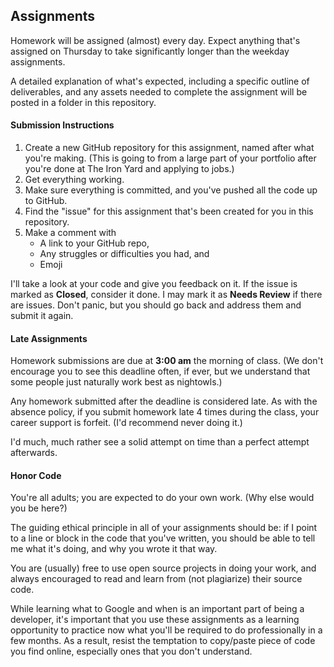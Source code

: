 ## Assignments

Homework will be assigned (almost) every day. Expect anything that's assigned on Thursday to take significantly longer than the weekday assignments.

A detailed explanation of what's expected, including a specific outline of deliverables, and any assets needed to complete the assignment will be posted in a folder in this repository.

#### Submission Instructions

1. Create a new GitHub repository for this assignment, named after what you're making. (This is going to from a large part of your portfolio after you're done at The Iron Yard and applying to jobs.)
2. Get everything working.
3. Make sure everything is committed, and you've pushed all the code up to GitHub.
4. Find the "issue" for this assignment that's been created for you in this repository.
5. Make a comment with
    * A link to your GitHub repo,
    * Any struggles or difficulties you had, and
    * Emoji

I'll take a look at your code and give you feedback on it. If the issue is marked as **Closed**, consider it done. I may mark it as **Needs Review** if there are issues. Don't panic, but you should go back and address them and submit it again.

#### Late Assignments

Homework submissions are due at **3:00 am** the morning of class. (We don't encourage you to see this deadline often, if ever, but we understand that some people just naturally work best as nightowls.)

Any homework submitted after the deadline is considered late. As with the absence policy, if you submit homework late 4 times during the class, your career support is forfeit. (I'd recommend never doing it.)

I'd much, much rather see a solid attempt on time than a perfect attempt afterwards.

#### Honor Code

You're all adults; you are expected to do your own work. (Why else would you be here?)

The guiding ethical principle in all of your assignments should be: if I point to a line or block in the code that you've written, you should be able to tell me what it's doing, and why you wrote it that way.

You are (usually) free to use open source projects in doing your work, and always encouraged to read and learn from (not plagiarize) their source code.

While learning what to Google and when is an important part of being a developer, it's important that you use these assignments as a learning opportunity to practice now what you'll be required to do professionally in a few months. As a result, resist the temptation to copy/paste piece of code you find online, especially ones that you don't understand.